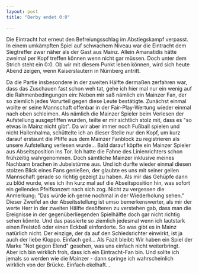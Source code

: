 ```yaml
---
layout: post
title: "Derby endet 0:0"

---
```


Die Eintracht hat erneut den Befreiungsschlag im Abstiegskampf verpasst. In einem umkämpften Spiel auf schwachem Niveau war die Eintracht dem Siegtreffer zwar näher als der Gast aus Mainz. Allein Amanatidis hätte zweimal per Kopf treffen können wenn nicht gar müssen. Doch unter dem Strich steht ein 0:0. Ob wir mit diesem Punkt leben können, wird sich heute Abend zeigen, wenn Kaiserslautern in Nürnberg antritt.

Da die Partie insbesondere in der zweiten Hälfte dermaßen zerfahren war, dass das Zuschauen fast schon weh tat, gehe ich hier mal nur ein wenig auf die Rahmenbedingungen ein: Neben mir saß nämlich ein Mainzer Fan, der so ziemlich jedes Vorurteil gegen diese Leute bestätigte. Zunächst einmal wollte er seine Mannschaft offenbar in der Fair-Play-Wertung wieder einmal nach oben schleimen. Als nämlich die Mainzer Spieler beim Verlesen der Aufstellung ausgepfiffen wurden, teilte er mir sichtlich stolz mit, dass es "so etwas in Mainz nicht gibt". Da wir aber immer noch Fußball spielen und nicht Hallenhalma, schüttelte ich an dieser Stelle nur den Kopf, um kurz darauf erstaunt die Pfiffe aus dem Mainzer Fanblock zu registrieren als unsere Aufstellung verlesen wurde... Bald darauf köpfte ein Mainzer Spieler aus Abseitsposition ins Tor. Ich hatte die Fahne des Linienrichters schon frühzeitig wahrgenommen. Doch sämtliche Mainzer inklusive meines Nachbarn brachen in Jubelstürme aus. Und ich durfte wieder einmal diesen stolzen Blick eines Fans genießen, der glaubte es uns mit seiner geilen Mannschaft gerade so richtig gezeigt zu haben. Als mir das Gehüpfe dann zu blöd wurde, wies ich ihn kurz mal auf die Abseitsposition hin, was sofort ein gellendes Pfeifkonzert nach sich zog. Nicht zu vergessen die Anmerkung: "Das würde ich gerne nochmal in der Wiederholung sehen." Dieser Zweifel an der Abseitsstellung ist umso bemerkenswerter, als mir der werte Herr in der zweiten Hälfte desöfteren zu verstehen gab, dass man die Ereignisse in der gegenüberliegenden Spielhälfte doch gar nicht richtig sehen könnte. Und das passierte so ziemlich jedesmal wenn ich lautstark einen Freistoß oder einen Eckball einforderte. So was gibt es in Mainz natürlich nicht. Der einzige, der da auf den Schiedsrichter einwirkt, ist ja auch der liebe Kloppo. Einfach geil... Als Fazit bleibt: Wir haben ein Spiel der Marke "Not gegen Elend" gesehen, was uns einfach nicht weiterbringt. Aber ich bin wirklich froh, dass ich ein Eintracht-Fan bin. Und sollte ich jemals so werden wie die Mainzer - dann springe ich wahrscheinlich wirklich von der Brücke. Einfach ekelhaft...
